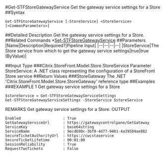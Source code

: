 #Get-STFStoreGatewayService
Get the gateway service settings for a Store
##Syntax
```Get-STFStoreGatewayService [-StoreService] <StoreService> [<CommonParameters>]
```
##Detailed Description
Get the gateway service settings for a Store.
##Related Commands
*[Set-STFStoreGatewayService](Set-STFStoreGatewayService)
##Parameters
|Name|Description|Required?|Pipeline Input||--|--|--|--||StoreService|The Store service from which to get the gateway service settings|true|true (ByValue)|##Input Type
###Citrix.StoreFront.Model.Store.StoreService
Parameter StoreService: A .NET class representing the configuration of a StoreFront Store service
##Return Values
###StoreGateway
The .NET 'Citrix.StoreFront.Model.Store.StoreGateway' reference type
##Examples
###EXAMPLE 1 Get gateway service settings for a Store
```$storeService = Get-STFStoreGatewayServiceSettings
Get-STFStoreGatewayServiceSettings -StoreService $storeService
```
REMARKS
Get gateway service settings for a Store.
OUTPUT
```Enabled                   : True
GetGatewayServiceUrl      : https://gatewaycontrolpane/GetGateway
ServiceKey                : base64string
ServiceName               : 9ecdb90c-3bf8-4d77-9401-4a39584ae882
SecureTicketAuthorityUrl  : https://cwcstaservice
SecureTicketLifetime      : 00:01:00
SessionReliability        : True
RequestTwoTickets         : False
```
